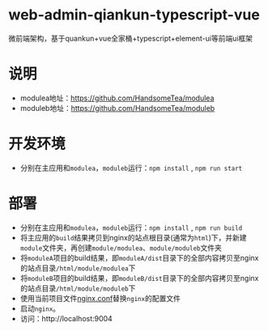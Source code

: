 # web-admin-qiankun-typescript-vue
微前端架构，基于quankun+vue全家桶+typescript+element-ui等前端ui框架

# 说明
- modulea地址：https://github.com/HandsomeTea/modulea
- moduleb地址：https://github.com/HandsomeTea/moduleb

# 开发环境
- 分别在主应用和`modulea`，`moduleb`运行：`npm install` , `npm run start`

# 部署
- 分别在主应用和`modulea`，`moduleb`运行：`npm install` , `npm run build`
- 将主应用的`build`结果拷贝到nginx的站点根目录(通常为`html`)下，并新建`module`文件夹，再创建`module/modulea`、`module/moduleb`文件夹
- 将`moduleA`项目的build结果，即`moduleA/dist`目录下的全部内容拷贝至nginx的站点目录`/html/module/modulea`下
- 将`moduleB`项目的build结果，即`moduleB/dist`目录下的全部内容拷贝至nginx的站点目录`/html/module/moduleb`下
- 使用当前项目文件[nginx.conf](https://github.com/HandsomeTea/web-admin-qiankun-typescript-vue/blob/develop/nginx.conf)替换`nginx`的配置文件
- 启动`nginx`。
- 访问：http://localhost:9004

